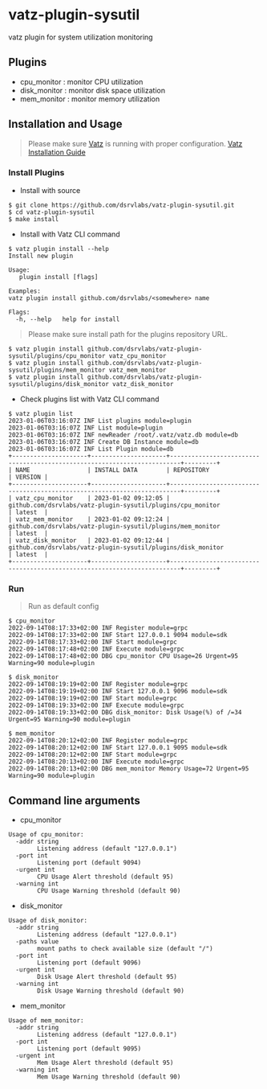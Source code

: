 # vatz-plugin-sysutil
vatz plugin for system utilization monitoring

## Plugins
- cpu_monitor : monitor CPU utilization
- disk_monitor : monitor disk space utilization
- mem_monitor : monitor memory utilization

## Installation and Usage
> Please make sure [Vatz](https://github.com/dsrvlabs/vatz) is running with proper configuration. [Vatz Installation Guide](https://github.com/dsrvlabs/vatz/blob/main/docs/installation.md)

### Install Plugins
- Install with source
```
$ git clone https://github.com/dsrvlabs/vatz-plugin-sysutil.git
$ cd vatz-plugin-sysutil
$ make install
```
- Install with Vatz CLI command
```
$ vatz plugin install --help
Install new plugin

Usage:
   plugin install [flags]

Examples:
vatz plugin install github.com/dsrvlabs/<somewhere> name

Flags:
  -h, --help   help for install
```
> Please make sure install path for the plugins repository URL.
```
$ vatz plugin install github.com/dsrvlabs/vatz-plugin-sysutil/plugins/cpu_monitor vatz_cpu_monitor
$ vatz plugin install github.com/dsrvlabs/vatz-plugin-sysutil/plugins/mem_monitor vatz_mem_monitor
$ vatz plugin install github.com/dsrvlabs/vatz-plugin-sysutil/plugins/disk_monitor vatz_disk_monitor
```
- Check plugins list with Vatz CLI command
```
$ vatz plugin list
2023-01-06T03:16:07Z INF List plugins module=plugin
2023-01-06T03:16:07Z INF List module=plugin
2023-01-06T03:16:07Z INF newReader /root/.vatz/vatz.db module=db
2023-01-06T03:16:07Z INF Create DB Instance module=db
2023-01-06T03:16:07Z INF List Plugin module=db
+---------------------+---------------------+-------------------------------------------------------------------------+---------+
| NAME                | INSTALL DATA        | REPOSITORY                                                              | VERSION |
+---------------------+---------------------+-------------------------------------------------------------------------+---------+
| vatz_cpu_monitor    | 2023-01-02 09:12:05 | github.com/dsrvlabs/vatz-plugin-sysutil/plugins/cpu_monitor             | latest  |
| vatz_mem_monitor    | 2023-01-02 09:12:24 | github.com/dsrvlabs/vatz-plugin-sysutil/plugins/mem_monitor             | latest  |
| vatz_disk_monitor   | 2023-01-02 09:12:44 | github.com/dsrvlabs/vatz-plugin-sysutil/plugins/disk_monitor            | latest  |
+---------------------+---------------------+-------------------------------------------------------------------------+---------+
```

### Run
> Run as default config
```
$ cpu_monitor
2022-09-14T08:17:33+02:00 INF Register module=grpc
2022-09-14T08:17:33+02:00 INF Start 127.0.0.1 9094 module=sdk
2022-09-14T08:17:33+02:00 INF Start module=grpc
2022-09-14T08:17:48+02:00 INF Execute module=grpc
2022-09-14T08:17:48+02:00 DBG cpu_monitor CPU Usage=26 Urgent=95 Warning=90 module=plugin
```
```
$ disk_monitor
2022-09-14T08:19:19+02:00 INF Register module=grpc
2022-09-14T08:19:19+02:00 INF Start 127.0.0.1 9096 module=sdk
2022-09-14T08:19:19+02:00 INF Start module=grpc
2022-09-14T08:19:33+02:00 INF Execute module=grpc
2022-09-14T08:19:33+02:00 DBG disk_monitor: Disk Usage(%) of /=34 Urgent=95 Warning=90 module=plugin
```
```
$ mem_monitor
2022-09-14T08:20:12+02:00 INF Register module=grpc
2022-09-14T08:20:12+02:00 INF Start 127.0.0.1 9095 module=sdk
2022-09-14T08:20:12+02:00 INF Start module=grpc
2022-09-14T08:20:13+02:00 INF Execute module=grpc
2022-09-14T08:20:13+02:00 DBG mem_monitor Memory Usage=72 Urgent=95 Warning=90 module=plugin 
```

## Command line arguments
- cpu_monitor
```
Usage of cpu_monitor:
  -addr string
    	Listening address (default "127.0.0.1")
  -port int
    	Listening port (default 9094)
  -urgent int
    	CPU Usage Alert threshold (default 95)
  -warning int
    	CPU Usage Warning threshold (default 90)
```
- disk_monitor
```
Usage of disk_monitor:
  -addr string
    	Listening address (default "127.0.0.1")
  -paths value
    	mount paths to check available size (default "/")
  -port int
    	Listening port (default 9096)
  -urgent int
    	Disk Usage Alert threshold (default 95)
  -warning int
    	Disk Usage Warning threshold (default 90)
```
- mem_monitor
```
Usage of mem_monitor:
  -addr string
    	Listening address (default "127.0.0.1")
  -port int
    	Listening port (default 9095)
  -urgent int
    	Mem Usage Alert threshold (default 95)
  -warning int
    	Mem Usage Warning threshold (default 90)
```

